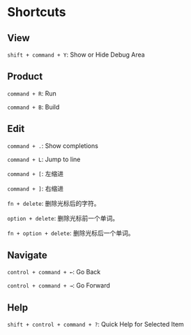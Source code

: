 Shortcuts
=========

View
----

`shift + command + Y`: Show or Hide Debug Area

Product
-------

`command + R`: Run

`command + B`: Build

Edit
----

`command + .`: Show completions

`command + L`: Jump to line

`command + [`: 左缩进

`command + ]`: 右缩进

`fn + delete`: 删除光标后的字符。

`option + delete`: 删除光标前一个单词。

`fn + option + delete`: 删除光标后一个单词。

Navigate
--------

`control + command + ←`: Go Back

`control + command + →`: Go Forward

Help
----

`shift + control + command + ?`: Quick Help for Selected Item

